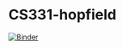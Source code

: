 # CS331-hopfield
[![Binder](http://mybinder.org/badge.svg)](http://mybinder.org:/repo/enisnazif/cs331-hopfield)
